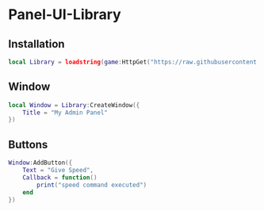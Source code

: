 # Panel-UI-Library

## Installation
```lua
local Library = loadstring(game:HttpGet("https://raw.githubusercontent.com/Git-art-byte/Panel-UI-Library/main/Source.lua"))()
```

## Window
```lua
local Window = Library:CreateWindow({
    Title = "My Admin Panel"
})
```

## Buttons
```lua
Window:AddButton({
    Text = "Give Speed", 
    Callback = function() 
        print("speed command executed") 
    end
})
```
